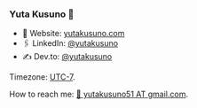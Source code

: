 ### Yuta Kusuno 👋

- 🍣 Website: [yutakusuno.com](http://yutakusuno.com)
- 🖇️ LinkedIn: [@yutakusuno](https://www.linkedin.com/in/yutakusuno/)
- ✍️ Dev.to: [@yutakusuno](https://dev.to/yutakusuno)

Timezone: [UTC-7](https://www.timeanddate.com/worldclock/timezone/utc-7).

How to reach me: [📩 yutakusuno51 AT gmail.com](mailto:yutakusuno51@gmail.com).
